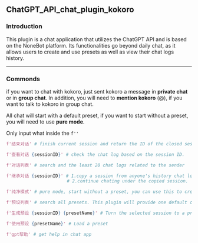 ## ChatGPT_API_chat_plugin_kokoro

### Introduction

This plugin is a chat application that utilizes the ChatGPT API and is based on the NoneBot platform. Its functionalities go beyond daily chat, as it allows users to create and use presets as well as view their chat logs history.

***

### Commonds

if you want to chat with kokoro, just sent kokoro a message in **private chat** or in **group chat**. In addition, you will need to **mention kokoro** (@), if you want to talk to kokoro in group chat.

All chat will start with a default preset, if you want to start without a preset, you will need to use **pure mode**.

Only input what inside the `f''`

```python
f'结束对话' # finish current session and return the ID of the closed session.
```

```python
f'查看对话 {sessionID}' # check the chat log based on the session ID.
```

```python
f'对话列表' # search and the least 20 chat logs related to the sender
```

```python
f'继承对话 {sessionID}' # 1.copy a session from anyone's history chat log。
                       # 2.continue chating under the copied session.
```

```python
f'纯净模式' # pure mode, start without a preset, you can use this to create a new preset.
```

```python
f'预设列表' # search all presets. This plugin will provide one default catgirl perset.
```

```python
f'生成预设 {sessionID} {presetName}' # Turn the selected session to a preset
```

```python
f'使用预设 {presetName}' # Load a preset
```

```python
f'gpt帮助' # get help in chat app
```
